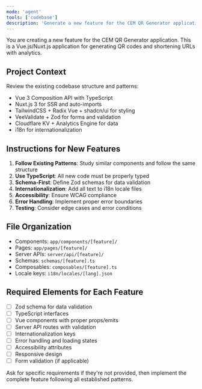 ```yaml
---
mode: 'agent'
tools: ['codebase']
description: 'Generate a new feature for the CEM QR Generator application'
---
```


You are creating a new feature for the CEM QR Generator application. This is a Vue.js/Nuxt.js application for generating QR codes and shortening URLs with analytics.

## Project Context
Review the existing codebase structure and patterns:
- Vue 3 Composition API with TypeScript
- Nuxt.js 3 for SSR and auto-imports
- TailwindCSS + Radix Vue + shadcn/ui for styling
- VeeValidate + Zod for forms and validation
- Cloudflare KV + Analytics Engine for data
- i18n for internationalization

## Instructions for New Features

1. **Follow Existing Patterns**: Study similar components and follow the same structure
2. **Use TypeScript**: All new code must be properly typed
3. **Schema-First**: Define Zod schemas for data validation
4. **Internationalization**: Add all text to i18n locale files
5. **Accessibility**: Ensure WCAG compliance
6. **Error Handling**: Implement proper error boundaries
7. **Testing**: Consider edge cases and error conditions

## File Organization
- Components: `app/components/[feature]/`
- Pages: `app/pages/[feature]/`
- Server APIs: `server/api/[feature]/`
- Schemas: `schemas/[feature].ts`
- Composables: `composables/[feature].ts`
- Locale keys: `i18n/locales/[lang].json`

## Required Elements for Each Feature
- [ ] Zod schema for data validation
- [ ] TypeScript interfaces
- [ ] Vue components with proper props/emits
- [ ] Server API routes with validation
- [ ] Internationalization keys
- [ ] Error handling and loading states
- [ ] Accessibility attributes
- [ ] Responsive design
- [ ] Form validation (if applicable)

Ask for specific requirements if they're not provided, then implement the complete feature following all established patterns.
